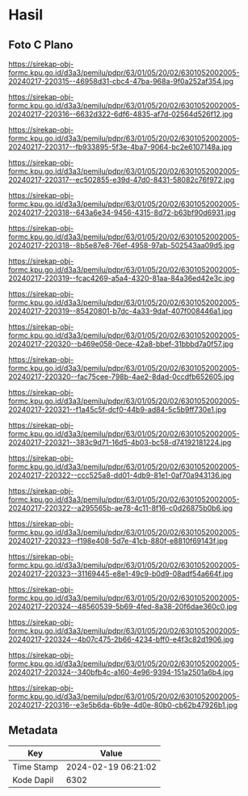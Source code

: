 # Hasil

## Foto C Plano

https://sirekap-obj-formc.kpu.go.id/d3a3/pemilu/pdpr/63/01/05/20/02/6301052002005-20240217-220315--46958d31-cbc4-47ba-968a-9f0a252af354.jpg

https://sirekap-obj-formc.kpu.go.id/d3a3/pemilu/pdpr/63/01/05/20/02/6301052002005-20240217-220316--6632d322-6df6-4835-af7d-02564d526f12.jpg

https://sirekap-obj-formc.kpu.go.id/d3a3/pemilu/pdpr/63/01/05/20/02/6301052002005-20240217-220317--fb933895-5f3e-4ba7-9064-bc2e6107148a.jpg

https://sirekap-obj-formc.kpu.go.id/d3a3/pemilu/pdpr/63/01/05/20/02/6301052002005-20240217-220317--ec502855-e39d-47d0-8431-58082c76f972.jpg

https://sirekap-obj-formc.kpu.go.id/d3a3/pemilu/pdpr/63/01/05/20/02/6301052002005-20240217-220318--643a6e34-9456-4315-8d72-b63bf90d6931.jpg

https://sirekap-obj-formc.kpu.go.id/d3a3/pemilu/pdpr/63/01/05/20/02/6301052002005-20240217-220318--8b5e87e8-76ef-4958-97ab-502543aa09d5.jpg

https://sirekap-obj-formc.kpu.go.id/d3a3/pemilu/pdpr/63/01/05/20/02/6301052002005-20240217-220319--fcac4269-a5a4-4320-81aa-84a36ed42e3c.jpg

https://sirekap-obj-formc.kpu.go.id/d3a3/pemilu/pdpr/63/01/05/20/02/6301052002005-20240217-220319--85420801-b7dc-4a33-9daf-407f008446a1.jpg

https://sirekap-obj-formc.kpu.go.id/d3a3/pemilu/pdpr/63/01/05/20/02/6301052002005-20240217-220320--b469e058-0ece-42a8-bbef-31bbbd7a0f57.jpg

https://sirekap-obj-formc.kpu.go.id/d3a3/pemilu/pdpr/63/01/05/20/02/6301052002005-20240217-220320--fac75cee-798b-4ae2-8dad-0ccdfb652605.jpg

https://sirekap-obj-formc.kpu.go.id/d3a3/pemilu/pdpr/63/01/05/20/02/6301052002005-20240217-220321--f1a45c5f-dcf0-44b9-ad84-5c5b9ff730e1.jpg

https://sirekap-obj-formc.kpu.go.id/d3a3/pemilu/pdpr/63/01/05/20/02/6301052002005-20240217-220321--383c9d71-16d5-4b03-bc58-d74192181224.jpg

https://sirekap-obj-formc.kpu.go.id/d3a3/pemilu/pdpr/63/01/05/20/02/6301052002005-20240217-220322--ccc525a8-dd01-4db9-81e1-0af70a943136.jpg

https://sirekap-obj-formc.kpu.go.id/d3a3/pemilu/pdpr/63/01/05/20/02/6301052002005-20240217-220322--a295565b-ae78-4c11-8f16-c0d26875b0b6.jpg

https://sirekap-obj-formc.kpu.go.id/d3a3/pemilu/pdpr/63/01/05/20/02/6301052002005-20240217-220323--f198e408-5d7e-41cb-880f-e8810f69143f.jpg

https://sirekap-obj-formc.kpu.go.id/d3a3/pemilu/pdpr/63/01/05/20/02/6301052002005-20240217-220323--31169445-e8e1-49c9-b0d9-08adf54a664f.jpg

https://sirekap-obj-formc.kpu.go.id/d3a3/pemilu/pdpr/63/01/05/20/02/6301052002005-20240217-220324--48560539-5b69-4fed-8a38-20f6dae360c0.jpg

https://sirekap-obj-formc.kpu.go.id/d3a3/pemilu/pdpr/63/01/05/20/02/6301052002005-20240217-220324--4b07c475-2b66-4234-bff0-e4f3c82d1906.jpg

https://sirekap-obj-formc.kpu.go.id/d3a3/pemilu/pdpr/63/01/05/20/02/6301052002005-20240217-220324--340bfb4c-a160-4e96-9394-151a2501a6b4.jpg

https://sirekap-obj-formc.kpu.go.id/d3a3/pemilu/pdpr/63/01/05/20/02/6301052002005-20240217-220316--e3e5b6da-6b9e-4d0e-80b0-cb62b47926b1.jpg


## Metadata

| Key        | Value               |
| ---------- | ------------------- |
| Time Stamp | 2024-02-19 06:21:02 |
| Kode Dapil | 6302                |



